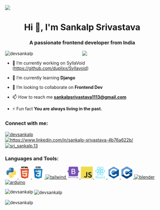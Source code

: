 <img align="center" src="./banner">
<h1 align="center">Hi 👋, I'm Sankalp Srivastava</h1>
<h3 align="center">A passionate frontend developer from India</h3>
<img align="right" width="50%" src="https://www.lambdatest.com/resources/images/news24.gif">
<p align="left"> <img src="https://komarev.com/ghpvc/?username=devsankalp&label=Profile%20views&color=0e75b6&style=flat" alt="devsankalp" /> </p>

- 🔭 I’m currently working on SyllaVoid (https://github.com/duplixx/Syllavoid)

- 🌱 I’m currently learning **Django**

- 👯 I’m looking to collaborate on **Frontend Dev**

- 📫 How to reach me **sankalpsrivastava1113@gmail.com**

- ⚡ Fun fact **You are always living in the past.**

<h3 align="left">Connect with me:</h3>
<p align="left">
<a href="https://codepen.io/devsankalp" target="blank"><img align="center" src="https://raw.githubusercontent.com/rahuldkjain/github-profile-readme-generator/master/src/images/icons/Social/codepen.svg" alt="devsankalp" height="30" width="40" /></a>
<a href="https://linkedin.com/in/https://www.linkedin.com/in/sankalp-srivastava-4b76a622b/" target="blank"><img align="center" src="https://raw.githubusercontent.com/rahuldkjain/github-profile-readme-generator/master/src/images/icons/Social/linked-in-alt.svg" alt="https://www.linkedin.com/in/sankalp-srivastava-4b76a622b/" height="30" width="40" /></a>
<a href="https://instagram.com/sri_sankalp.13" target="blank"><img align="center" src="https://raw.githubusercontent.com/rahuldkjain/github-profile-readme-generator/master/src/images/icons/Social/instagram.svg" alt="sri_sankalp.13" height="30" width="40" /></a>
</p>

<h3 align="left">Languages and Tools:</h3>
<p align="left"><a href="https://www.python.org" target="_blank" rel="noreferrer"> <img src="https://raw.githubusercontent.com/devicons/devicon/master/icons/python/python-original.svg" alt="python" width="40" height="40" /> </a> 
<a href="https://www.w3.org/html/" target="_blank" rel="noreferrer"> <img src="https://raw.githubusercontent.com/devicons/devicon/master/icons/html5/html5-original-wordmark.svg" alt="html5" width="40" height="40" /> </a> 
<a href="https://www.w3schools.com/css/" target="_blank" rel="noreferrer"> <img src="https://raw.githubusercontent.com/devicons/devicon/master/icons/css3/css3-original-wordmark.svg" alt="css3" width="40" height="40" /> </a> 
<a href="https://tailwindcss.com/" target="_blank" rel="noreferrer"> <img src="https://www.vectorlogo.zone/logos/tailwindcss/tailwindcss-icon.svg" alt="tailwind" width="40" height="40" /> </a>
<a href="https://getbootstrap.com" target="_blank" rel="noreferrer"> <img src="https://raw.githubusercontent.com/devicons/devicon/master/icons/bootstrap/bootstrap-plain-wordmark.svg" alt="bootstrap" width="40" height="40" /> </a>
<a href="https://developer.mozilla.org/en-US/docs/Web/JavaScript" target="_blank" rel="noreferrer"> <img src="https://raw.githubusercontent.com/devicons/devicon/master/icons/javascript/javascript-original.svg" alt="javascript" width="40" height="40" /> </a> 
<a href="https://reactjs.org/" target="_blank" rel="noreferrer"> <img src="https://raw.githubusercontent.com/devicons/devicon/master/icons/react/react-original-wordmark.svg" alt="react" width="40" height="40" /> </a>
<a href="https://www.cprogramming.com/" target="_blank" rel="noreferrer"> <img src="https://raw.githubusercontent.com/devicons/devicon/master/icons/c/c-original.svg" alt="c" width="40" height="40" /> </a>
<a href="https://www.w3schools.com/cpp/" target="_blank" rel="noreferrer"> <img src="https://raw.githubusercontent.com/devicons/devicon/master/icons/cplusplus/cplusplus-original.svg" alt="cplusplus" width="40" height="40" /> </a> 
<a href="https://www.blender.org/" target="_blank" rel="noreferrer"> <img src="https://download.blender.org/branding/community/blender_community_badge_white.svg" alt="blender" width="40" height="40" /> </a>
<a href="https://www.arduino.cc/" target="_blank" rel="noreferrer"> <img src="https://cdn.worldvectorlogo.com/logos/arduino-1.svg" alt="arduino" width="40" height="40" /> </a>  </p>

<p><img align="left" src="https://github-readme-stats.vercel.app/api/top-langs?username=devsankalp&show_icons=true&locale=en&layout=compact" alt="devsankalp" /></p>

<p>&nbsp;<img align="center" src="https://github-readme-stats.vercel.app/api?username=devsankalp&show_icons=true&locale=en" alt="devsankalp" /></p>

<p><img align="center" src="https://github-readme-streak-stats.herokuapp.com/?user=devsankalp&" alt="devsankalp" /></p>
